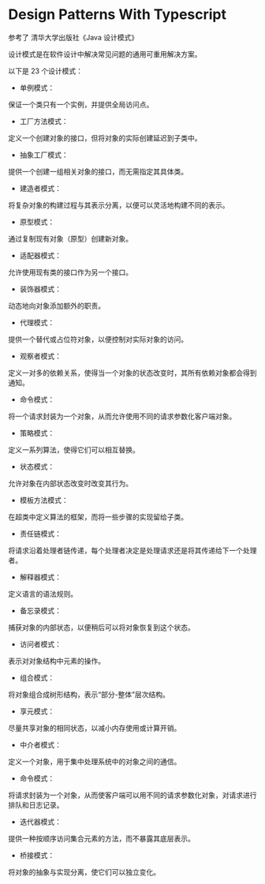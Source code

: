 # Design Patterns With Typescript

参考了 清华大学出版社《Java 设计模式》

设计模式是在软件设计中解决常见问题的通用可重用解决方案。

以下是 23 个设计模式：

- 单例模式：

保证一个类只有一个实例，并提供全局访问点。

- 工厂方法模式：

定义一个创建对象的接口，但将对象的实际创建延迟到子类中。

- 抽象工厂模式：

提供一个创建一组相关对象的接口，而无需指定其具体类。

- 建造者模式：

将复杂对象的构建过程与其表示分离，以便可以灵活地构建不同的表示。

- 原型模式：

通过复制现有对象（原型）创建新对象。

- 适配器模式：

允许使用现有类的接口作为另一个接口。

- 装饰器模式：

动态地向对象添加额外的职责。

- 代理模式：

提供一个替代或占位符对象，以便控制对实际对象的访问。

- 观察者模式：

定义一对多的依赖关系，使得当一个对象的状态改变时，其所有依赖对象都会得到通知。

- 命令模式：

将一个请求封装为一个对象，从而允许使用不同的请求参数化客户端对象。

- 策略模式：

定义一系列算法，使得它们可以相互替换。

- 状态模式：

允许对象在内部状态改变时改变其行为。

- 模板方法模式：

在超类中定义算法的框架，而将一些步骤的实现留给子类。

- 责任链模式：

将请求沿着处理者链传递，每个处理者决定是处理请求还是将其传递给下一个处理者。

- 解释器模式：

定义语言的语法规则。

- 备忘录模式：

捕获对象的内部状态，以便稍后可以将对象恢复到这个状态。

- 访问者模式：

表示对对象结构中元素的操作。

- 组合模式：

将对象组合成树形结构，表示“部分-整体”层次结构。

- 享元模式：

尽量共享对象的相同状态，以减小内存使用或计算开销。

- 中介者模式：

定义一个对象，用于集中处理系统中的对象之间的通信。

- 命令模式：

将请求封装为一个对象，从而使客户端可以用不同的请求参数化对象，对请求进行排队和日志记录。

- 迭代器模式：

提供一种按顺序访问集合元素的方法，而不暴露其底层表示。

- 桥接模式：

将对象的抽象与实现分离，使它们可以独立变化。
